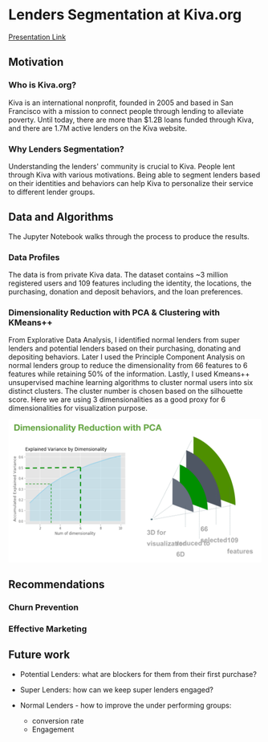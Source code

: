 # Lenders Segmentation at Kiva.org

[Presentation Link](https://docs.google.com/presentation/d/e/2PACX-1vTGus_OgudE6i2v9zcD-lBMmpm-x1KvW-vm2aWhnBZq8nOLBbJDvF_ZTIoM_Z68jMsoKUb7y9liV29f/pub?start=true&loop=false&delayms=3000)



## Motivation

### Who is Kiva.org?
Kiva is an international nonprofit, founded in 2005 and based in San Francisco with a mission to connect people through lending to alleviate poverty. Until today, there are more than $1.2B loans funded through Kiva, and there are 1.7M active lenders on the Kiva website.

### Why Lenders Segmentation?
Understanding the lenders' community is crucial to Kiva. People lent through Kiva with various motivations. Being able to segment lenders based on their identities and behaviors can help Kiva to personalize their service to different lender groups.

## Data and Algorithms

The Jupyter Notebook walks through the process to produce the results.

### Data Profiles
The data is from private Kiva data. The dataset contains ~3 million registered users and 109 features including the identity, the locations, the purchasing, donation and deposit behaviors, and the loan preferences.

### Dimensionality Reduction with PCA & Clustering with KMeans++

From  Explorative Data Analysis, I identified normal lenders from super lenders and potential lenders based on their purchasing, donating and depositing behaviors. Later I used the Principle Component Analysis on normal lenders group to reduce the dimensionality from 66 features to 6 features while retaining 50% of the information. Lastly, I used Kmeans++ unsupervised machine learning algorithms to cluster normal users into six distinct clusters. The cluster number is chosen based on the silhouette score. Here we are using 3 dimensionalities as a good proxy for 6 dimensionalities for visualization purpose.

![PCA](https://github.com/liyouzhang/Lender_Segmentations_Kiva/blob/master/pics/PCA.png "slide from presentation")

## Recommendations

### Churn Prevention


### Effective Marketing

## Future work
 - Potential Lenders: what are blockers for them from their first purchase?

- Super Lenders: how can we keep super lenders engaged?

- Normal Lenders - how to improve the under performing groups:
    - conversion rate 
    - Engagement


